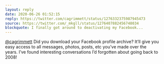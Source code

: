 ```yaml
---
layout: reply
date: 2020-06-26 01:52:15
reply: https://twitter.com/cagrimmett/status/1276332375987945473
source: https://twitter.com/_mkgll/status/1276407882456748034
blockquote: I finally got around to deactivating my Facebook...
---
```


[@cagrimmett](https://twitter.com/cagrimmett) Did you download your Facebook profile archive? It’ll give you easy access to all messages, photos, posts, etc you’ve made over the years. I’ve found interesting conversations I’d forgotten about going back to 2008!
